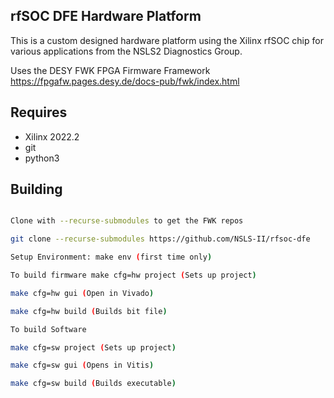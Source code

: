 ## rfSOC DFE  Hardware Platform 

This is a custom designed hardware platform using the Xilinx rfSOC chip for various applications from the NSLS2 Diagnostics Group.

Uses the DESY FWK FPGA Firmware Framework https://fpgafw.pages.desy.de/docs-pub/fwk/index.html

## Requires

* Xilinx 2022.2
* git
* python3


## Building

```sh

Clone with --recurse-submodules to get the FWK repos

git clone --recurse-submodules https://github.com/NSLS-II/rfsoc-dfe

Setup Environment: make env (first time only)

To build firmware make cfg=hw project (Sets up project)

make cfg=hw gui (Open in Vivado)

make cfg=hw build (Builds bit file)

To build Software

make cfg=sw project (Sets up project)

make cfg=sw gui (Opens in Vitis)

make cfg=sw build (Builds executable)

```
